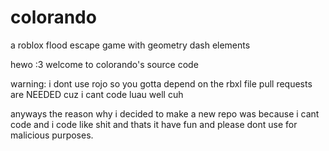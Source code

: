 # colorando

 a roblox flood escape game with geometry dash elements

hewo :3 welcome to colorando's source code

warning: i dont use rojo so you gotta depend on the rbxl file
pull requests are NEEDED cuz i cant code luau well cuh

anyways the reason why i decided to make a new repo was because i cant code and i code like shit and thats it have fun and please dont use for malicious purposes.
